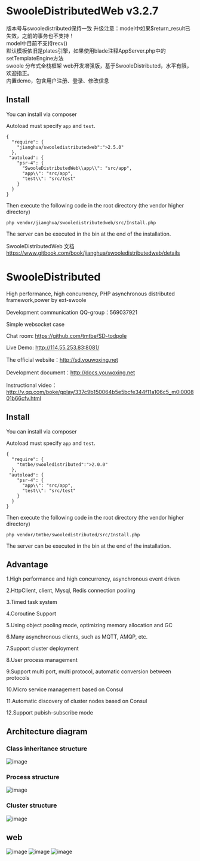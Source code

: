 # SwooleDistributedWeb v3.2.7 
版本号与swooledistributed保持一致 
升级注意：model中如果$return_result已失效，之前的事务也不支持！  
model中目前不支持recv()  
默认模板依旧是plates引擎，如果使用blade注释AppServer.php中的setTemplateEngine方法  
swoole 分布式全栈框架 web开发增强版，基于SwooleDistributed，水平有限，欢迎指正。  
内置demo，包含用户注册、登录、修改信息
## Install
You can install via composer

Autoload must specify `app` and `test`.
```
{
  "require": {
    "jianghua/swooledistributedweb":">2.5.0"
  },
 "autoload": {
    "psr-4": {
      "SwooleDistributedWeb\\app\\": "src/app",
      "app\\": "src/app",
      "test\\": "src/test"
    }
  }
}
```
Then execute the following code in the root directory (the vendor higher directory)
```
php vendor/jianghua/swooledistributedweb/src/Install.php
```
The server can be executed in the bin at the end of the installation.

SwooleDistributedWeb 文档 
https://www.gitbook.com/book/jianghua/swooledistributedweb/details
# SwooleDistributed

High performance, high concurrency, PHP asynchronous distributed framework,power by ext-swoole

Development communication QQ-group：569037921  

Simple websocket case

Chat room: https://github.com/tmtbe/SD-todpole

Live Demo: http://114.55.253.83:8081/

The official website：http://sd.youwoxing.net

Development document：http://docs.youwoxing.net

Instructional video：http://v.qq.com/boke/gplay/337c9b150064b5e5bcfe344f11a106c5_m0i000801b66cfv.html

## Install
You can install via composer

Autoload must specify `app` and `test`.
```
{
  "require": {
    "tmtbe/swooledistributed":">2.0.0"
  },
 "autoload": {
    "psr-4": {
      "app\\": "src/app",
      "test\\": "src/test"
    }
  }
}
```
Then execute the following code in the root directory (the vendor higher directory)
```
php vendor/tmtbe/swooledistributed/src/Install.php
```
The server can be executed in the bin at the end of the installation.

## Advantage

1.High performance and high concurrency, asynchronous event driven

2.HttpClient, client, Mysql, Redis connection pooling

3.Timed task system

4.Coroutine Support

5.Using object pooling mode, optimizing memory allocation and GC

6.Many asynchronous clients, such as MQTT, AMQP, etc.

7.Support cluster deployment

8.User process management

9.Support multi port, multi protocol, automatic conversion between protocols

10.Micro service management based on Consul

11.Automatic discovery of cluster nodes based on Consul

12.Support pubish-subscribe mode

## Architecture diagram

### Class inheritance structure
 ![image](https://raw.githubusercontent.com/tmtbe/SwooleDistributed/v2/screenshots/k1.png)

### Process structure
 ![image](https://raw.githubusercontent.com/tmtbe/SwooleDistributed/v2/screenshots/k2.png)
 
### Cluster structure
 ![image](https://raw.githubusercontent.com/tmtbe/SwooleDistributed/v2/screenshots/k3.png)

## web 
![image](https://github.com/jianghua/SwooleDistributedWeb/blob/v2/screenshots/login.jpg)
![image](https://github.com/jianghua/SwooleDistributedWeb/blob/v2/screenshots/reg.png)
![image](https://github.com/jianghua/SwooleDistributedWeb/blob/v2/screenshots/profile.jpg)